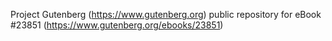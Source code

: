 Project Gutenberg (https://www.gutenberg.org) public repository for eBook #23851 (https://www.gutenberg.org/ebooks/23851)
